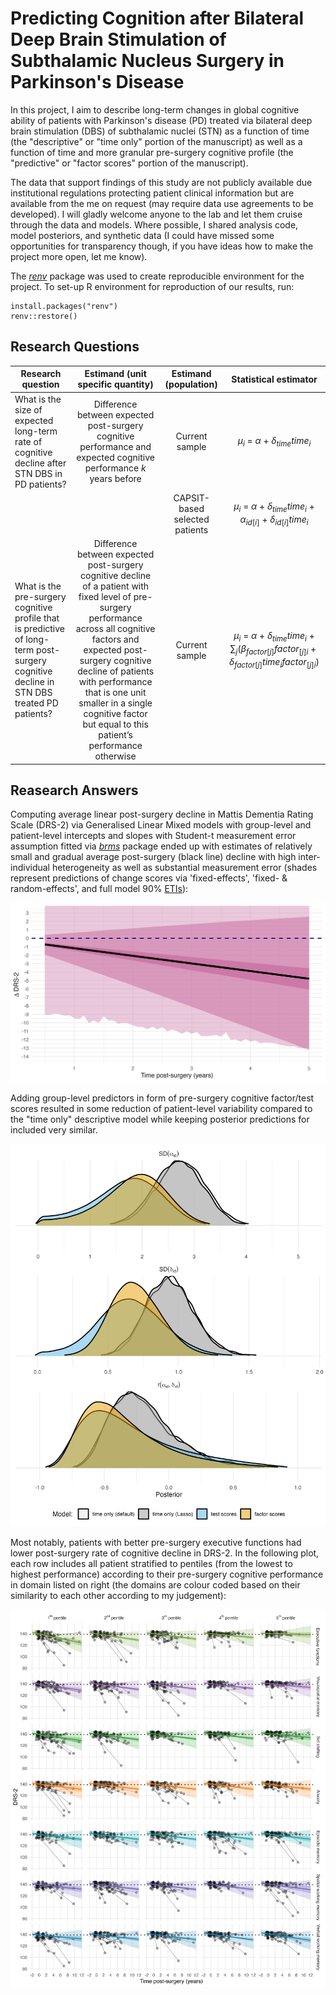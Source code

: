 # Predicting Cognition after Bilateral Deep Brain Stimulation of Subthalamic Nucleus Surgery in Parkinson's Disease

In this project, I aim to describe long-term changes in global cognitive ability of patients with Parkinson's disease (PD) treated via bilateral deep brain stimulation (DBS) of subthalamic nuclei (STN) as a function of time (the "descriptive" or "time only" portion of the manuscript) as well as a function of time and more granular pre-surgery cognitive profile (the "predictive" or "factor scores" portion of the manuscript).

The data that support findings of this study are not publicly available due institutional regulations protecting patient clinical information but are available from the me on request (may require data use agreements to be developed). I will gladly welcome anyone to the lab and let them cruise through the data and models. Where possible, I shared analysis code, model posteriors, and synthetic data (I could have missed some opportunities for transparency though, if you have ideas how to make the project more open, let me know).

The *[renv](https://rstudio.github.io/renv/)* package was used to create reproducible environment for the project. To set-up R environment for reproduction of our results, run:

```
install.packages("renv")
renv::restore()
```

## Research Questions

| Research question                                                                                                                        |                                                                                                                                                   Estimand (unit specific quantity)                                                                                                                                                   |      Estimand (population)     |                                Statistical estimator                               |
|------------------------------------------------------------------------------------------------------------------------------------------|:-------------------------------------------------------------------------------------------------------------------------------------------------------------------------------------------------------------------------------------------------------------------------------------------------------------------------------------:|:------------------------------:|:----------------------------------------------------------------------------------:|
| What is the size of expected long-term rate of cognitive decline after STN DBS in PD patients?                                           |                                                                                                            Difference between expected post-surgery cognitive performance and expected cognitive performance *k* years before                                                                                                           |         Current sample         |                              $\mu_i$ = $\alpha$ + $\delta_{time}time_i$                             |
|                                                                                                                                          |                                                                                                                                                                                                                                                                                                                                       | CAPSIT-based selected patients |       $\mu_i$ = $\alpha$ + $\delta_{time}time_i$ + $\alpha_{id[i]}$ + $\delta_{id[i]}time_i$        |
| What is the pre-surgery cognitive profile that is predictive of long-term post-surgery cognitive decline in STN DBS treated PD patients? | Difference between expected post-surgery cognitive decline of a patient with fixed level of pre-surgery performance across all cognitive factors and expected post-surgery cognitive decline of patients with performance that is one unit smaller in a single cognitive factor but equal to this patient’s performance otherwise |         Current sample         | $\mu_i$ = $\alpha$ + $\delta_{time}time_i$ + $\sum_j (\beta_{factor[j]}factor_{[j]i} + \delta_{factor[j]}time_ifactor_{[j]i})$ |

## Reasearch Answers

Computing average linear post-surgery decline in Mattis Dementia Rating Scale (DRS-2) via Generalised Linear Mixed models with group-level and patient-level intercepts and slopes with Student-t measurement error assumption fitted via *[brms](https://paul-buerkner.github.io/brms/)* package ended up with estimates of relatively small and gradual average post-surgery (black line) decline with high inter-individual heterogeneity as well as substantial measurement error (shades represent predictions of change scores via 'fixed-effects', 'fixed- & random-effects', and full model 90% [ETIs](https://easystats.github.io/bayestestR/articles/credible_interval.html)):

![](figs/desc_contrasts.jpg)

Adding group-level predictors in form of pre-surgery cognitive factor/test scores resulted in some reduction of patient-level variability compared to the "time only" descriptive model while keeping posterior predictions for included very similar.

![](figs/pred_vareffects.jpg)

Most notably, patients with better pre-surgery executive functions had lower post-surgery rate of cognitive decline in DRS-2. In the following plot, each row includes all patient stratified to pentiles (from the lowest to highest performance) according to their pre-surgery cognitive performance in domain listed on right (the domains are colour coded based on their similarity to each other according to my judgement):

![](figs/pred_stratified.jpg)
